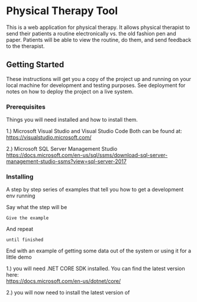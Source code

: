 ﻿# Physical Therapy Tool

This is a web application for physical therapy. It allows physical therapist to send their patients a routine electronically vs. the old fashion pen and paper. 
Patients will be able to view the routine, do them, and send feedback to the therapist.

## Getting Started

These instructions will get you a copy of the project up and running on your local machine for development and testing purposes. See deployment for notes on how to deploy the project on a live system.

### Prerequisites

Things you will need installed and how to install them.

1.)		Microsoft Visual Studio and Visual Studio Code
		Both can be found at:
		<br>
		https://visualstudio.microsoft.com/

2.)		Microsoft SQL Server Management Studio
		<br>
		https://docs.microsoft.com/en-us/sql/ssms/download-sql-server-management-studio-ssms?view=sql-server-2017


### Installing

A step by step series of examples that tell you how to get a development env running

Say what the step will be

```
Give the example
```

And repeat

```
until finished
```

End with an example of getting some data out of the system or using it for a little demo		

1.) you will need .NET CORE SDK installed. You can find the latest version here:
<br>
https://docs.microsoft.com/en-us/dotnet/core/

2.) you will now need to install the latest version of 


